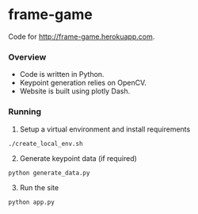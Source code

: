 # frame-game

Code for http://frame-game.herokuapp.com.

### Overview

- Code is written in Python.
- Keypoint generation relies on OpenCV.
- Website is built using plotly Dash.

### Running

1. Setup a virtual environment and install requirements
```
./create_local_env.sh
```
2. Generate keypoint data (if required)
```
python generate_data.py
```
3. Run the site
```
python app.py
```
